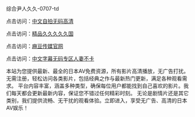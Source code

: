 
综合尹人久久-0707-td


点击访问：<a href="https://vassv.pages.dev/">中文自拍无码高清</a>

点击访问：<a href="https://gda-c7m.pages.dev/">精品久久久久久国</a>

点击访问：<a href="https://tfda.pages.dev/">麻豆传媒官网</a>

点击访问：<a href="https://rtj-3zo.pages.dev/">中文字幕无码专区人妻不卡</a>


本站为您提供最新、最全的日本AV免费资源，所有影片高清播放，无广告打扰。无需注册，轻松访问各类影片，包括经典之作与最新热门更新，满足各种观看需求。
平台内容丰富，涵盖多种类型，确保每位用户都能找到自己喜欢的影片。我们每天都会更新最新内容，保证您不错过任何精彩时刻。
无论是剧情片还是其它类别，我们提供流畅、无干扰的观看体验。立即进入，享受无广告、高清的日本AV娱乐！

<span style="display:none;">[Canonical link](）</span>
